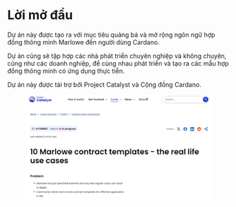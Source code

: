 # Lời mở đầu

Dự án này được tạo ra với mục tiêu quảng bá và mở rộng ngôn ngữ hợp đồng thông minh Marlowe đến người dùng Cardano.&#x20;

Dự án cũng sẽ tập hợp các nhà phát triển chuyên nghiệp và không chuyên, cũng như các doanh nghiệp, để cùng nhau phát triển và tạo ra các mẫu hợp đồng thông minh có ứng dụng thực tiễn.&#x20;

Dự án này được tài trợ bởi Project Catalyst và Cộng đồng Cardano.

<figure><img src=".gitbook/assets/image (40).png" alt=""><figcaption></figcaption></figure>
